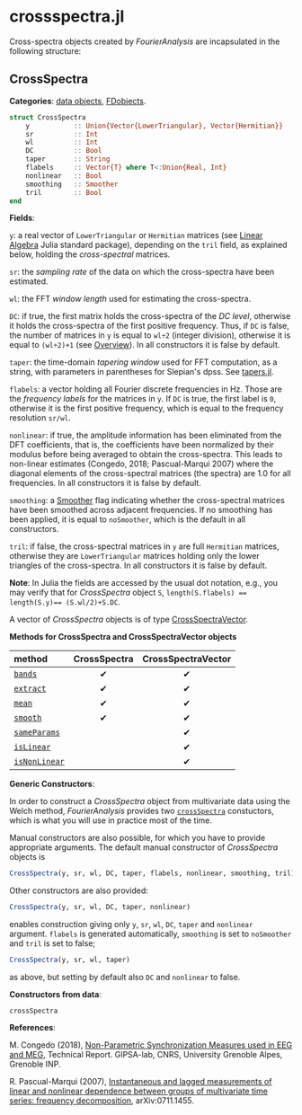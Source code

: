 # crossspectra.jl

Cross-spectra objects created by *FourierAnalysis* are incapsulated in
the following structure:

## CrossSpectra

**Categories**: [data objects](@ref), [FDobjects](@ref).

```julia
struct CrossSpectra
    y           :: Union{Vector{LowerTriangular}, Vector{Hermitian}}
    sr          :: Int
    wl          :: Int
    DC          :: Bool
    taper       :: String
    flabels     :: Vector{T} where T<:Union{Real, Int}
    nonlinear   :: Bool
    smoothing   :: Smoother
    tril        :: Bool
end
```

**Fields**:

`y`: a real vector of `LowerTriangular` or `Hermitian` matrices
(see [Linear Algebra](https://docs.julialang.org/en/v1/stdlib/LinearAlgebra/)
Julia standard package), depending on the `tril` field, as explained below,
holding the *cross-spectral* matrices.

`sr`: the *sampling rate* of the data on which the cross-spectra have been
estimated.

`wl`: the FFT *window length* used for estimating the cross-spectra.

`DC`: if true, the first matrix holds the cross-spectra of the *DC level*,
otherwise it holds the cross-spectra of the first positive frequency.
Thus, if `DC` is false, the number of matrices in `y` is equal to ``wl÷2``
(integer division), otherwise it is equal to ``(wl÷2)+1`` (see [Overview](@ref)).
In all constructors it is false by default.

`taper`: the time-domain *tapering window* used for FFT computation,
as a string, with parameters in parentheses for Slepian's dpss.
See [tapers.jl](@ref).

`flabels`: a vector holding all Fourier discrete frequencies in Hz.
Those are the *frequency labels* for the matrices in `y`. If `DC` is true,
the first label is ``0``, otherwise it is the first positive frequency,
which is equal to the frequency resolution ``sr/wl``.

`nonlinear`: if true, the amplitude information has been eliminated from the
DFT coefficients, that is, the coefficients have been normalized by their
modulus before being averaged to obtain the cross-spectra.
This leads to non-linear estimates (Congedo, 2018;
Pascual-Marqui 2007) where the diagonal elements of the cross-spectral matrices
(the spectra) are 1.0 for all frequencies. In all constructors it is false
by default.

`smoothing`: a [Smoother](@ref) flag indicating
whether the cross-spectral matrices have been smoothed across adjacent
frequencies. If no smoothing has been applied, it is equal to `noSmoother`,
which is the default in all constructors.

`tril`: if false, the cross-spectral matrices in `y` are full `Hermitian` matrices,
otherwise they are `LowerTriangular` matrices holding only the lower triangles
of the cross-spectra. In all constructors it is false by default.

**Note**: In Julia the fields are accessed by the usual dot notation, e.g.,
you may verify that for *CrossSpectra* object `S`,
```length(S.flabels) == length(S.y)== (S.wl/2)+S.DC```.

A vector of *CrossSpectra* objects is of type [CrossSpectraVector](@ref).

**Methods for CrossSpectra and CrossSpectraVector objects**

|      method          | CrossSpectra | CrossSpectraVector |
|:---------------------|:------------:|:------------------:|
| [`bands`](@ref)      |     ✔        |         ✔         |
| [`extract`](@ref)    |     ✔        |         ✔         |
| [`mean`](@ref)       |     ✔        |         ✔         |
| [`smooth`](@ref)     |     ✔        |         ✔         |
| [`sameParams`](@ref) |              |         ✔         |
| [`isLinear`](@ref)   |              |         ✔         |
| [`isNonLinear`](@ref)|              |         ✔         |


**Generic Constructors**:

In order to construct a *CrossSpectra* object from multivariate
data using the Welch method, *FourierAnalysis*
provides two [`crossSpectra`](@ref) constuctors, which
is what you will use in practice most of the time.

Manual constructors are also possible, for which you have to provide
appropriate arguments. The default manual constructor of *CrossSpectra*
objects is

```julia
CrossSpectra(y, sr, wl, DC, taper, flabels, nonlinear, smoothing, tril)
```

Other constructors are also provided:

```julia
CrossSpectra(y, sr, wl, DC, taper, nonlinear)
```
enables construction giving only `y`, `sr`, `wl`, `DC`, `taper`
and `nonlinear` argument.
`flabels` is generated automatically, `smoothing` is set to `noSmoother`
and `tril` is set to false;

```julia
CrossSpectra(y, sr, wl, taper)
```

as above, but setting by default also `DC` and `nonlinear` to false.

**Constructors from data**:

```@docs
crossSpectra
```

**References**:

M. Congedo (2018),
[Non-Parametric Synchronization Measures used in EEG and MEG](https://hal.archives-ouvertes.fr/hal-01868538v2/document),
Technical Report. GIPSA-lab, CNRS, University Grenoble Alpes, Grenoble INP.

R. Pascual-Marqui (2007),
[Instantaneous and lagged measurements of linear and nonlinear dependence between groups of multivariate time series: frequency decomposition](https://arxiv.org/ftp/arxiv/papers/0711/0711.1455.pdf),
arXiv:0711.1455.
